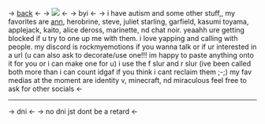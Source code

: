 -> [back](https://rentry.co/clairo) <-
-> ![](https://autism.crd.co/assets/images/gallery01/9b7d05f3_original.gif?v=69d6a439) <-
-> byi <-
-> i have autism and some other stuff,, my favorites are [ann](https://id5.fandom.com/wiki/%22Disciple%22), herobrine, steve, juliet starling, garfield, kasumi toyama, applejack, kaito, alice deross, marinette, nd chat noir. yeaahh ure getting blocked if u try to one up me with them. i love yapping and calling with people. my discord is rockmyemotions if you wanna talk or if ur interested in a url (u can also ask to decorate/use one!!! im happy to paste anything onto it for you or i can make one for u) i use the f slur and r slur (ive been called both more than i can count idgaf if you think i cant reclaim them ;-;) my fav medias at the moment are identity v, minecraft, nd miraculous feel free to ask for other socials <-
***
-> dni <-
-> no dni jst dont be a retard <-